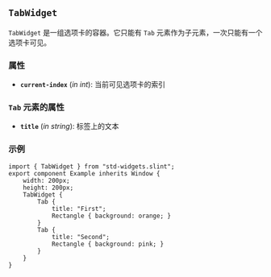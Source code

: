 <!-- Copyright © SixtyFPS GmbH <info@slint.dev> ; SPDX-License-Identifier: MIT -->
## `TabWidget`

`TabWidget` 是一组选项卡的容器。它只能有 `Tab` 元素作为子元素，一次只能有一个选项卡可见。

### 属性

-   **`current-index`** (_in_ _int_): 当前可见选项卡的索引

### `Tab` 元素的属性

-   **`title`** (_in_ _string_): 标签上的文本

### 示例

```slint
import { TabWidget } from "std-widgets.slint";
export component Example inherits Window {
    width: 200px;
    height: 200px;
    TabWidget {
        Tab {
            title: "First";
            Rectangle { background: orange; }
        }
        Tab {
            title: "Second";
            Rectangle { background: pink; }
        }
    }
}
```
